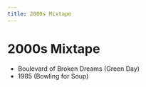 ```yaml
---
title: 2000s Mixtape
---
```


# 2000s Mixtape

- Boulevard of Broken Dreams (Green Day)
- 1985 (Bowling for Soup)
